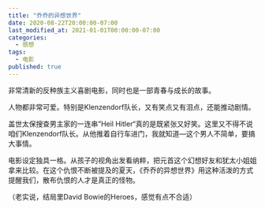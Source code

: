 ```yaml
---
title: "乔乔的异想世界"
date: 2020-08-22T20:00:00-07:00
last_modified_at: 2021-01-01T00:00:00-07:00
categories:
  - 感想
tags:
  - 电影
published: true
---
```


非常清新的反种族主义喜剧电影，同时也是一部青春与成长的故事。

人物都非常可爱。特别是Klenzendorf队长，又有笑点又有泪点，还能推动剧情。

盖世太保搜查男主家的一连串”Heil Hitler“真的是既紧张又好笑。这里又不得不说咱们Klenzendorf队长。从他推着自行车进门，我就知道—这个男人不简单，要搞大事情。

电影设定独具一格。从孩子的视角出发看纳粹，把元首这个幻想好友和犹太小姐姐拿来比较。在这个仇恨不断被提及的夏天，《乔乔的异想世界》用这种活泼的方式提醒我们，散布仇恨的人才是真正的怪物。

（老实说，结局里David Bowie的Heroes，感觉有点不合适）
